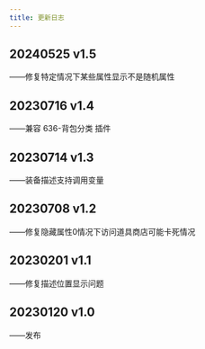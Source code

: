 ```yaml
---
title: 更新日志
---
```


## 20240525 v1.5

——修复特定情况下某些属性显示不是随机属性

## 20230716 v1.4

——兼容 636-背包分类 插件

## 20230714 v1.3

——装备描述支持调用变量

## 20230708 v1.2

——修复隐藏属性0情况下访问道具商店可能卡死情况

## 20230201 v1.1

——修复描述位置显示问题

## 20230120 v1.0

——发布
